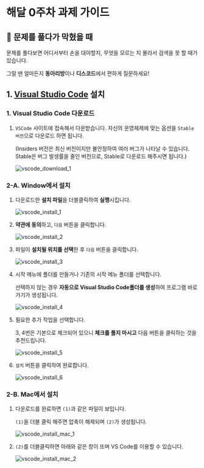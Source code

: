 # 해달 0주차 과제 가이드

## 🧱 문제를 풀다가 막혔을 때

문제를 풀다보면 어디서부터 손을 대야할지, 무엇을 모르는 지 몰라서 검색을 못 할 때가 있습니다.

그럴 땐 얼마든지 **동아리방**이나 **디스코드**에서 편하게 질문하세요!

## 1. [Visual Studio Code](https://code.visualstudio.com/) 설치

### 1. Visual Studio Code 다운로드

1. `VSCode` 사이트에 접속해서 다운받습니다.
   자신의 운영체제에 맞는 옵션을 `Stable 버전`으로 다운로드 하면 됩니다.

   (Insiders 버전은 최신 버전이지만 불안정하여 여러 버그가 나타날 수 있습니다.
   Stable은 버그 발생률을 줄인 버전으로, Stable로 다운로드 해주시면 됩니다.)

   ![vscode_download_1](https://github.com/KNU-HAEDAL/bootcamp_division_homework/assets/138651699/7fa45d63-bc86-4664-8b0f-d4ca391cdfc7)

### 2-A. Window에서 설치

1. 다운로드한 **설치 파일**을 더블클릭하여 **실행**시킵니다.

   ![vscode_install_1](https://github.com/KNU-HAEDAL/bootcamp_division_homework/assets/138651699/836aabdf-62af-45eb-a53b-d0190d8ddc81)

2. **약관에 동의**하고, `다음` 버튼을 클릭합니다.

   ![vscode_install_2](https://github.com/KNU-HAEDAL/bootcamp_division_homework/assets/138651699/6fd9418e-f9fa-49fc-a6a5-11b76665e386)

3. 파일이 **설치될 위치를 선택**한 후 `다음` 버튼을 클릭합니다.

   ![vscode_install_3](https://github.com/KNU-HAEDAL/bootcamp_division_homework/assets/138651699/ce59c4f1-276e-42a1-87f5-cc7dae47e2f3)

4. 시작 메뉴에 폴더를 만들거나 기존의 시작 메뉴 폴더를 선택합니다.

   선택하지 않는 경우 **자동으로 Visual Studio Code폴더를 생성**하여 프로그램 바로가기가 생성됩니다.

   ![vscode_install_4](https://github.com/KNU-HAEDAL/bootcamp_division_homework/assets/138651699/65421326-d998-482e-ad8f-344bf3bb6844)

5. 필요한 추가 작업을 선택합니다.

   3, 4번은 기본으로 체크되어 있으니 **체크를 풀지 마시고** 다음 버튼을 클릭하는 것을 추천드립니다.

   ![vscode_install_5](https://github.com/KNU-HAEDAL/bootcamp_division_homework/assets/138651699/d87b39df-4336-440a-9bc1-16374ace9165)

6. `설치` 버튼을 클릭하여 완료합니다.

   ![vscode_install_6](https://github.com/KNU-HAEDAL/bootcamp_division_homework/assets/138651699/9c62d790-0b76-4cb8-b0e8-d1aba87b9997)

### 2-B. Mac에서 설치

1. 다운로드를 완료하면 `(1)`과 같은 파일이 보입니다.

   `(1)`을 더블 클릭 해주면 압축이 해제되며 `(2)`가 생성됩니다.

   ![vscode_install_mac_1](https://github.com/KNU-HAEDAL/bootcamp_division_homework/assets/138651699/ae26ad84-ab36-40e7-9691-4c8a192a36ee)

2. `(2)`를 더블클릭하면 아래와 같은 창이 뜨며 VS Code를 이용할 수 있습니다.

   ![vscode_install_mac_2](https://github.com/KNU-HAEDAL/bootcamp_division_homework/assets/138651699/75bb0948-40d0-45ce-a57f-9308a66cf96a)
